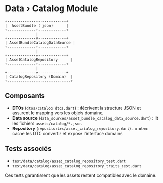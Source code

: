 <!--
Fichier : lib/data/catalog/README.md
Rôle : Documenter le module catalogue de la couche Data.
Dépendances : AssetBundle Flutter, DTO catalogue.
Exemple d'usage : Consulter ce fichier avant de modifier les adapters du catalogue.
-->

# Data › Catalog Module

```
+---------------------------+
|  AssetBundle (.json)      |
+-------------+-------------+
              |
+-------------v-------------+
| AssetBundleCatalogDataSource |
+-------------+-------------+
              |
+-------------v-------------+
| AssetCatalogRepository      |
+-------------+-------------+
              |
+-------------v-------------+
| CatalogRepository (Domain)  |
+-----------------------------+
```

## Composants
- **DTOs** (`dtos/catalog_dtos.dart`) : décrivent la structure JSON et assurent le mapping vers les objets domaine.
- **Data source** (`data_sources/asset_bundle_catalog_data_source.dart`) : lit les fichiers `assets/catalog/*.json`.
- **Repository** (`repositories/asset_catalog_repository.dart`) : met en cache les DTO convertis et expose l'interface domaine.

## Tests associés
- `test/data/catalog/asset_catalog_repository_test.dart`
- `test/data/catalog/asset_catalog_repository_traits_test.dart`

Ces tests garantissent que les assets restent compatibles avec le domaine.
